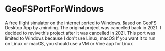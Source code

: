 # GeoFSPortForWindows
A free flight simulator on the internet ported to Windows.
Based on GeoFS Desktop App by Jminding.
The original project was cancelled back in 2021.
I decided to revive this project after it was cancelled in 2021.
This port was limited to Windows because I don't use Linux, macOS
If you want it to run on Linux or macOS, you should use a VM or Vine app for Linux
